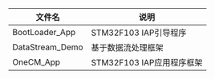 | 文件名          | 说明                       |
| --------------- | -------------------------- |
| BootLoader_App  | STM32F103 IAP引导程序      |
| DataStream_Demo | 基于数据流处理框架         |
| OneCM_App       | STM32F103  IAP应用程序框架 |

